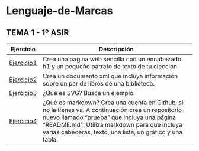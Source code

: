 # Lenguaje-de-Marcas

## TEMA 1 - 1º ASIR
Ejercicio | Descripción
----------|------------
[Ejercicio1](tema1/index.html) | Crea una página web sencilla con un encabezado h1 y un pequeño párrafo de texto de tu elección
[Ejercicio2](tema1/note.xml) | Crea un documento xml que incluya información sobre un par de libros de una biblioteca.
[Ejercicio3](tema1/svg.html) | ¿Qué es SVG? Busca un ejemplo.
[Ejercicio4](tema1/markdown.odt) | ¿Qué es markdown? Crea una cuenta en Github, si no la tienes ya. A continuación crea un repositorio nuevo llamado “prueba” que incluya una página “README.md”. Utiliza markdown para que incluya varias cabeceras, texto, una lista, un gráfico y una tabla.
